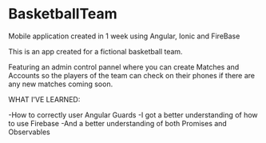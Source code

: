 # BasketballTeam
Mobile application created in 1 week using Angular, Ionic and FireBase

This is an app created for a fictional basketball team.

Featuring an admin control pannel where you can create Matches and Accounts so the players of the team can check on their phones if there are any new matches coming soon.


WHAT I'VE LEARNED: 

-How to correctly user Angular Guards
-I got a better understanding of how to use Firebase 
-And a better understanding of both Promises and Observables

